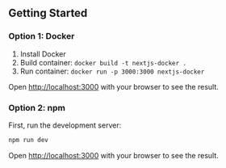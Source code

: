 ## Getting Started

### Option 1: Docker

1. Install Docker
2. Build container: `docker build -t nextjs-docker .`
3. Run container: `docker run -p 3000:3000 nextjs-docker`

Open [http://localhost:3000](http://localhost:3000) with your browser to see the result.

### Option 2: npm

First, run the development server:

```bash
npm run dev
```

Open [http://localhost:3000](http://localhost:3000) with your browser to see the result.
